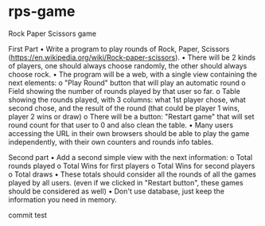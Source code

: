 # rps-game
Rock Paper Scissors game

First Part
•	Write a program to play rounds of Rock, Paper, Scissors (https://en.wikipedia.org/wiki/Rock-paper-scissors).
•	There will be 2 kinds of players, one should always choose randomly, the other should always choose rock. 
•	The program will be a web, with a single view containing the next elements:
o	"Play Round" button that will play an automatic round
o	Field showing the number of rounds played by that user so far.
o	Table showing the rounds played, with 3 columns: what 1st player chose, what second chose, and the result of the round (that could be player 1 wins, player 2 wins or draw)
o	There will be a button: "Restart game" that will set round count for that user to 0 and also clean the table.
•	Many users accessing the URL in their own browsers should be able to play the game independently, with their own counters and rounds info tables.

  Second part
•	Add a second simple view with the next information: 
o	Total rounds played
o	Total Wins for first players
o	Total Wins for second players
o	Total draws
•	These totals should consider all the rounds of all the games played by all users. (even if we clicked in "Restart button", these games should be considered as well)
•	Don't use database, just keep the information you need in memory.

commit test

